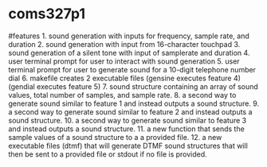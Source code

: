 # coms327p1

#features
    1. sound generation with inputs for frequency, sample rate, and duration
    2. sound generation with input from 16-character touchpad
    3. sound generation of a silent tone with input of samplerate and duration
    4. user terminal prompt for user to interact with sound generation
    5. user terminal prompt for user to generate sound for a 10-digit telephone number dial
    6. makefile creates 2 executable files (gensine executes feature 4) (gendial executes feature 5)
    7. sound structure containing an array of sound values, total number of samples, and sample rate.
    8. a second way to generate sound similar to feature 1 and instead outputs a sound structure.
    9. a second way to generate sound similar to feature 2 and instead outputs a sound structure.
    10. a second way to generate sound similar to feature 3 and instead outputs a sound structure.
    11. a new function that sends the sample values of a sound structure to a a provided file.
    12. a new executable files (dtmf) that will generate DTMF sound structures that will then be sent to a provided file or stdout if no file is provided.